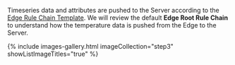 Timeseries data and attributes are pushed to the Server according to the [Edge Rule Chain Template](/docs/edge/rule-engine/rule-chain-templates/).
We will review the default **Edge Root Rule Chain** to understand how the temperature data is pushed from the Edge to the Server.

{% include images-gallery.html imageCollection="step3" showListImageTitles="true" %}